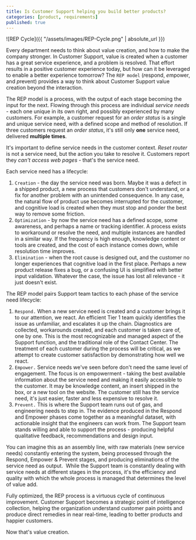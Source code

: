```yaml
---
title: Is Customer Support helping you build better products?
categories: [product, requirements]
published: true
---
```


![REP Cycle]({{ "/assets/images/REP-Cycle.png" | absolute_url }})


Every department needs to think about value creation, and how to make
the company stronger. In Customer Support, value is created when a
customer has a great service experience, and a problem is resolved.
That effort results in a positive customer experience today, but how
can it be leveraged to enable a better experience tomorrow? The `REP
model` (*r*espond, *e*mpower, and *p*revent) provides a way to think about
Customer Support value creation beyond the interaction.

The REP model is a process, with the output of each stage becoming the
input for the next. Flowing through this process are individual
*service needs* - each one unique in its own right, and possibly
experienced by many customers. For example, a customer request for an
*order status* is a single and unique service need, with a defined scope
and method of resolution. If three customers request an *order status*,
it's still only **one** service need, delivered **multiple times**.

It's important to define service needs in the customer context. *Reset
router* is not a service need, but the action you take to resolve it.
Customers report they *can't access web pages* - that's the service
need.

Each service need has a lifecycle:

1.  `Creation` - the day the service need was born. Maybe it was a defect
    in a shipped product, a new process that customers don't understand,
    or a fix for another problem with an unintended consequence.  In any
    case, the natural flow of product use becomes interrupted for the
    customer, and cognitive load is created when they must stop and
    ponder the best way to remove some friction.
2.  `Optimization` - by now the service need has a defined scope, some
    awareness, and perhaps a name or tracking identifier. A process
    exists to workaround or resolve the need, and multiple instances are
    handled in a similar way. If the frequency is high enough,
    knowledge content or tools are created, and the cost of each
    instance comes down, while resolution time improves.
3.  `Elimination` - when the root cause is designed out, and the customer
    no longer experiences that cognitive load in the first place.
    Perhaps a new product release fixes a bug, or a confusing UI is
    simplified with better input validation. Whatever the case, the
    issue has lost all relevance - it just doesn't exist.

The REP model pairs Support team tactics to each phase of the service
need lifecycle:

1.  `Respond.` When
    a new service need is created and a customer brings it to our
    attention, we react. An efficient Tier 1 team quickly identifies
    the issue as unfamiliar, and escalates it up the chain. Diagnostics
    are collected, workarounds created, and each customer is taken care
    of, one by one. This is the most recognizable and managed aspect of
    the Support function, and the traditional role of the Contact
    Center. The treatment of each customer during the process will be
    critical, as we attempt to create customer satisfaction by
    demonstrating how well we react.
2.  `Empower.`
    Service needs we've seen before don't need the same level of
    engagement. The focus is on empowerment - taking the best available
    information about the service need and making it easily accessible
    to the customer. It may be knowledge content, an insert shipped in
    the box, or a new tool on the website. The customer still has the
    service need, it's just easier, faster and less expensive to resolve
    it.
3.  `Prevent.` This
    is where the Support team runs out of gas, and engineering needs
    to step in. The evidence produced in the Respond and Empower phases
    come together as a meaningful dataset, with actionable insight that
    the engineers can work from. The Support team stands willing and
    able to support the process - producing helpful qualitative
    feedback, recommendations and design input.

You can imagine this as an assembly line, with raw materials (new
service needs) constantly entering the system, being processed through
the Respond, Empower & Prevent stages, and producing eliminations of the
service need as output.  While the Support team is constantly dealing
with service needs at different stages in the process, it's the
efficiency and quality with which the whole process is managed that
determines the level of value add.

Fully optimized, the REP process is a virtuous cycle of continuous
improvement. Customer Support becomes a strategic point of intelligence
collection, helping the organization understand customer pain points and
produce direct remedies in near real-time, leading to better products
and happier customers.

Now that's value creation.
